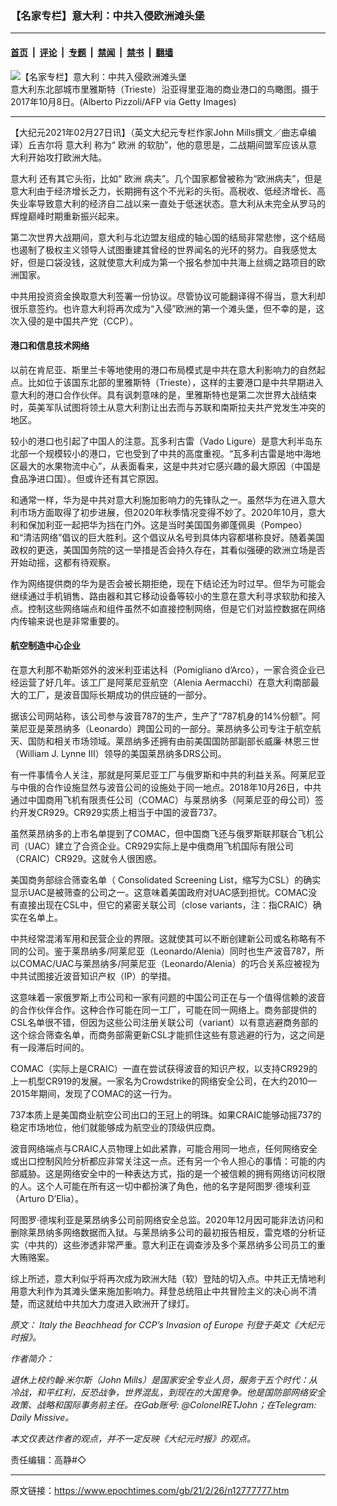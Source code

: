 ### 【名家专栏】意大利：中共入侵欧洲滩头堡

---

#### [首页](../../../..?n12777777) &nbsp;|&nbsp; [评论](../../../../../epoch-comment?n12777777) &nbsp;|&nbsp; [专题](../../../../../epoch-special?n12777777) &nbsp;|&nbsp; [禁闻](../../../../../epoch-news?n12777777) &nbsp;|&nbsp; [禁书](../../../../../books?n12777777) &nbsp;|&nbsp; [翻墙](https://github.com/gfw-breaker/nogfw/blob/master/README.md?n12777777)


<div><img alt="【名家专栏】意大利：中共入侵欧洲滩头堡" class="attachment-djy_600_400 size-djy_600_400 wp-post-image" src="https://i.epochtimes.com/assets/uploads/2021/02/GettyImages-859249324-1200x800-600x400.jpg"/>
<div class="caption">
 意大利东北部城市里雅斯特（Trieste）沿亚得里亚海的商业港口的鸟瞰图。摄于2017年10月8日。(Alberto Pizzoli/AFP via Getty Images)
</div></div><hr/><div class="post_content" id="artbody" itemprop="articleBody">
 <!-- article content begin -->
 <p>
  【大纪元2021年02月27日讯】（英文大纪元专栏作家John Mills撰文／曲志卓编译）丘吉尔将
  <ok href="https://www.epochtimes.com/gb/tag/%E6%84%8F%E5%A4%A7%E5%88%A9.html">
   意大利
  </ok>
  称为“
  <ok href="https://www.epochtimes.com/gb/tag/%E6%AC%A7%E6%B4%B2.html">
   欧洲
  </ok>
  的软肋”，他的意思是，二战期间盟军应该从意大利开始攻打欧洲大陆。
 </p>
 <p>
  <ok href="https://www.epochtimes.com/gb/tag/%E6%84%8F%E5%A4%A7%E5%88%A9.html">
   意大利
  </ok>
  还有其它头衔，比如“
  <ok href="https://www.epochtimes.com/gb/tag/%E6%AC%A7%E6%B4%B2.html">
   欧洲
  </ok>
  病夫”。几个国家都曾被称为“欧洲病夫”，但是意大利由于经济增长乏力，长期拥有这个不光彩的头衔。高税收、低经济增长、高失业率导致意大利的经济自二战以来一直处于低迷状态。意大利从未完全从罗马的辉煌巅峰时期重新振兴起来。
 </p>
 <p>
  第二次世界大战期间，意大利与北边盟友组成的轴心国的结局非常悲惨，这个结局也遏制了极权主义领导人试图重建其曾经的世界闻名的光环的努力。自我感觉太好，但是口袋没钱，这就使意大利成为第一个报名参加中共海上丝绸之路项目的欧洲国家。
 </p>
 <p>
  中共用投资资金换取意大利签署一份协议。尽管协议可能翻译得不得当，意大利却很乐意签约。也许意大利将再次成为“入侵”欧洲的第一个滩头堡，但不幸的是，这次入侵的是中国共产党（CCP）。
 </p>
 <h4>
  港口和信息技术网络
 </h4>
 <p>
  以前在肯尼亚、斯里兰卡等地使用的港口布局模式是中共在意大利影响力的自然起点。比如位于该国东北部的里雅斯特（Trieste），这样的主要港口是中共早期进入意大利的港口合作伙伴。具有讽刺意味的是，里雅斯特也是第二次世界大战结束时，英美军队试图将领土从意大利割让出去而与苏联和南斯拉夫共产党发生冲突的地区。
 </p>
 <p>
  较小的港口也引起了中国人的注意。瓦多利古雷（Vado Ligure）是意大利半岛东北部一个规模较小的港口，它也受到了中共的高度重视。“瓦多利古雷是地中海地区最大的水果物流中心”，从表面看来，这是中共对它感兴趣的最大原因（中国是食品净进口国）。但或许还有其它原因。
 </p>
 <p>
  和通常一样，华为是中共对意大利施加影响力的先锋队之一。虽然华为在进入意大利市场方面取得了初步进展，但2020年秋季情况变得不妙了。2020年10月，意大利和保加利亚一起把华为挡在门外。这是当时美国国务卿蓬佩奥（Pompeo）和“清洁网络”倡议的巨大胜利。这个倡议从名号到具体内容都堪称良好。随着美国政权的更迭，美国国务院的这一举措是否会持久存在，其看似强硬的欧洲立场是否开始动摇，这都有待观察。
 </p>
 <p>
  作为网络提供商的华为是否会被长期拒绝，现在下结论还为时过早。但华为可能会继续通过手机销售、路由器和其它移动设备等较小的生意在意大利寻求软肋和接入点。控制这些网络端点和组件虽然不如直接控制网络，但是它们对监控数据在网络内传输来说也是非常重要的。
 </p>
 <h4>
  航空制造中心企业
 </h4>
 <p>
  在意大利那不勒斯郊外的波米利亚诺达科（Pomigliano d’Arco），一家合资企业已经运营了好几年。该工厂是阿莱尼亚航空（Alenia Aermacchi）在意大利南部最大的工厂，是波音国际长期成功的供应链的一部分。
 </p>
 <p>
  据该公司网站称，该公司参与波音787的生产，生产了“787机身的14%份额”。阿莱尼亚是莱昂纳多（Leonardo）跨国公司的一部分。莱昂纳多公司专注于航空航天、国防和相关市场领域。莱昂纳多还拥有由前美国国防部副部长威廉·林恩三世（William J. Lynne III）领导的美国莱昂纳多DRS公司。
 </p>
 <p>
  有一件事情令人关注，那就是阿莱尼亚工厂与俄罗斯和中共的利益关系。阿莱尼亚与中俄的合作设施显然与波音公司的设施处于同一地点。2018年10月26日，中共通过中国商用飞机有限责任公司（COMAC）与莱昂纳多（阿莱尼亚的母公司）签约开发CR929。CR929实质上相当于中国的波音737。
 </p>
 <p>
  虽然莱昂纳多的上市名单提到了COMAC，但中国商飞还与俄罗斯联邦联合飞机公司（UAC）建立了合资企业。CR929实际上是中俄商用飞机国际有限公司（CRAIC）CR929。这就令人很困惑。
 </p>
 <p>
  美国商务部综合筛查名单（ Consolidated Screening List，缩写为CSL）的确实显示UAC是被筛查的公司之一。这意味着美国政府对UAC感到担忧。COMAC没有直接出现在CSL中，但它的紧密关联公司（close variants，注：指CRAIC）确实在名单上。
 </p>
 <p>
  中共经常混淆军用和民营企业的界限。这就使其可以不断创建新公司或名称略有不同的公司。鉴于莱昂纳多/阿莱尼亚（Leonardo/Alenia）同时也生产波音787，所以COMAC/UAC与莱昂纳多/阿莱尼亚（Leonardo/Alenia）的巧合关系应被视为中共试图接近波音知识产权（IP）的举措。
 </p>
 <p>
  这意味着一家俄罗斯上市公司和一家有问题的中国公司正在与一个值得信赖的波音的合作伙伴合作。这种合作可能在同一工厂，可能在同一网络上。商务部提供的CSL名单很不错，但因为这些公司注册关联公司（variant）以有意逃避商务部的这个综合筛查名单，而商务部需更新CSL才能抓住这些有意逃避的行为，这之间是有一段滞后时间的。
 </p>
 <p>
  COMAC（实际上是CRAIC）一直在尝试获得波音的知识产权，以支持CR929的上一机型CR919的发展。一家名为Crowdstrike的网络安全公司，在大约2010—2015年期间，发现了COMAC的这一行为。
 </p>
 <p>
  737本质上是美国商业航空公司出口的王冠上的明珠。如果CRAIC能够动摇737的稳定市场地位，他们就能够成为航空业的顶级供应商。
 </p>
 <p>
  波音网络端点与CRAIC人员物理上如此紧靠，可能合用同一地点，任何网络安全或出口控制风险分析都应非常关注这一点。还有另一个令人担心的事情：可能的内部威胁。这是网络安全中的一种表达方式，指的是一个被信赖的拥有网络访问权限的人。这个人可能在所有这一切中都扮演了角色，他的名字是阿图罗·德埃利亚（Arturo D’Elia）。
 </p>
 <p>
  阿图罗·德埃利亚是莱昂纳多公司前网络安全总监。2020年12月因可能非法访问和删除莱昂纳多网络数据而入狱。与莱昂纳多公司的最初报告相反，雷克塔的分析证实（中共的）这些渗透非常严重。意大利正在调查涉及多个莱昂纳多公司员工的重大贿赂案。
 </p>
 <p>
  综上所述，意大利似乎将再次成为欧洲大陆（软）登陆的切入点。中共正无情地利用意大利作为其滩头堡来施加影响力。拜登总统阻止中共冒险主义的决心尚不清楚，而这就给中共加大力度进入欧洲开了绿灯。
 </p>
 <p>
  <em>
   原文：
   <ok href="https://www.theepochtimes.com/italy-the-beachhead-for-ccps-invasion-of-europe_3709276.html">
    Italy the Beachhead for CCP’s Invasion of Europe
   </ok>
   刊登于英文《大纪元时报》。
  </em>
 </p>
 <p>
  <em>
   作者简介：
  </em>
 </p>
 <p>
  <em>
   退休上校约翰·米尔斯（John Mills）是国家安全专业人员，服务于五个时代：从冷战，和平红利，反恐战争，世界混乱，到现在的大国竞争。他是国防部网络安全政策、战略和国际事务前主任。在Gab账号: @ColonelRETJohn；在Telegram: Daily Missive。
  </em>
 </p>
 <p>
  <em>
   本文仅表达作者的观点，并不一定反映《大纪元时报》的观点。
  </em>
 </p>
 <p>
  责任编辑：高静#◇
 </p>
 <!-- article content end -->
 <div id="below_article_ad">
 </div>
</div>


---

原文链接：https://www.epochtimes.com/gb/21/2/26/n12777777.htm